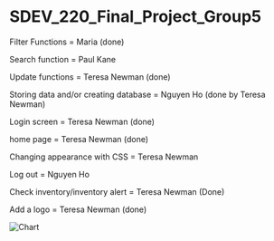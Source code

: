 # SDEV_220_Final_Project_Group5

Filter Functions = Maria (done)

Search function = Paul Kane 

Update functions = Teresa Newman (done)

Storing data and/or creating database = Nguyen Ho (done by Teresa Newman)

Login screen = Teresa Newman (done)

home page = Teresa Newman (done)

Changing appearance with CSS =  Teresa Newman

Log out  =  Nguyen Ho

Check inventory/inventory alert  = Teresa Newman (Done)

Add a logo  = Teresa Newman (done)

![Chart](https://github.com/user-attachments/assets/d7c749c6-79f9-478e-b21a-c0e5637cf0cf)
